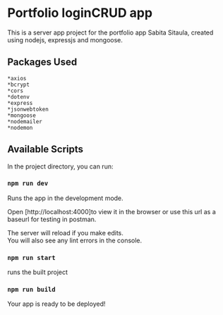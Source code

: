 # Portfolio loginCRUD app
This is a server app project for the portfolio app Sabita Sitaula, created using nodejs, expressjs and mongoose.
## Packages Used
    *axios
    *bcrypt
    *cors
    *dotenv
    *express
    *jsonwebtoken
    *mongoose
    *nodemailer
    *nodemon  
## Available Scripts
In the project directory, you can run:
### `npm run dev`
Runs the app in the development mode.

Open [http://localhost:4000]to view it in the browser or use this url as a baseurl for testing in postman.

The server will reload if you make edits.\
You will also see any lint errors in the console.
### `npm run start`
runs the built project
### `npm run build`
Your app is ready to be deployed!






